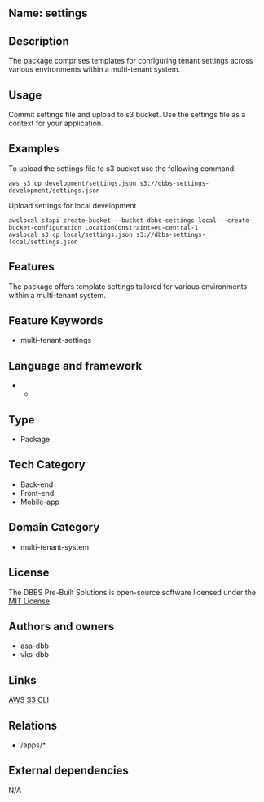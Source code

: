 ## Name: settings

## Description

The package comprises templates for configuring tenant settings across various environments within a multi-tenant system.

## Usage

Commit settings file and upload to s3 bucket. Use the settings file as a context for your application.

## Examples

To upload the settings file to s3 bucket use the following command:

```shell
aws s3 cp development/settings.json s3://dbbs-settings-development/settings.json
```

Upload settings for local development
```shell
awslocal s3api create-bucket --bucket dbbs-settings-local --create-bucket-configuration LocationConstraint=eu-central-1
awslocal s3 cp local/settings.json s3://dbbs-settings-local/settings.json
```

## Features

The package offers template settings tailored for various environments within a multi-tenant system.

## Feature Keywords

- multi-tenant-settings

## Language and framework

- *

## Type

- Package

## Tech Category

- Back-end
- Front-end
- Mobile-app

## Domain Category

- multi-tenant-system

## License

The DBBS Pre-Built Solutions is open-source software licensed under the [MIT License](LICENSE).

## Authors and owners

- asa-dbb
- vks-dbb

## Links

[AWS S3 CLI](https://docs.aws.amazon.com/cli/latest/reference/s3/)

## Relations

- /apps/*

## External dependencies

N/A
